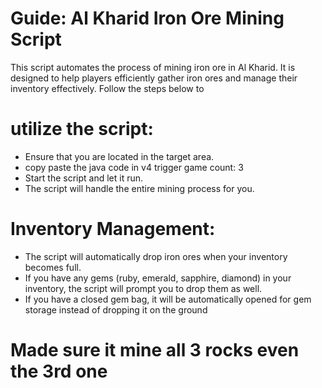 # Guide: Al Kharid Iron Ore Mining Script

This script automates the process of mining iron ore in Al Kharid. It is designed to help players efficiently gather iron ores and manage their inventory effectively. Follow the steps below to 

# utilize the script:
- Ensure that you are located in the target area.
- copy paste the java code in v4 trigger game count: 3
- Start the script and let it run.
- The script will handle the entire mining process for you.

# Inventory Management:

- The script will automatically drop iron ores when your inventory becomes full.
- If you have any gems (ruby, emerald, sapphire, diamond) in your inventory, the script will prompt you to drop them as well.
- If you have a closed gem bag, it will be automatically opened for gem storage instead of dropping it on the ground

# Made sure it mine all 3 rocks even the 3rd one 